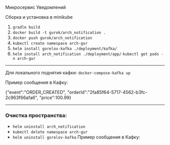 Микросервис Уведомлений

Сборка и установка в minikube
1) `gradle build`
2) `docker build -t gurok/arch_notification .`
3) `docker push gurok/arch_notification`
4) `kubectl create namespace arch-gur`
5) `helm install gorelov-kafka ./deployment/kafka/`
6) `helm install arch_notification ./deployment/app/`
   `kubectl get pods -n arch-gur`

---

Для локального поднятия кафки: `docker-compose-kafka up`

Пример сообщения в Кафку:

{"event":"ORDER_CREATED", "orderId":"2fa85f64-5717-4562-b3fc-2c963f66afa6", "price":100.99}

---
### Очистка пространства:

- `helm uninstall arch_notification`
- `kubectl delete namespace arch-gur`
- `helm uninstall gorelov-kafka`
Пример сообщения в Кафку:

